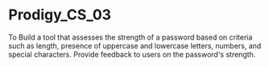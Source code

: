 # Prodigy_CS_03
To Build a tool that assesses the strength of a password based on criteria such as length, presence of uppercase and lowercase letters, numbers, and special characters. Provide feedback to users on the password's strength.
